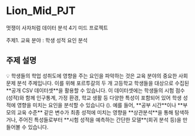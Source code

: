# Lion_Mid_PJT
멋쟁이 사자처럼 데이터 분석 4기 미드 프로젝트

주제1. 교육 분야 : 학생 성적 요인 분석 

## 주제 설명
<aside>
💡
학생들의 학업 성취도에 영향을 주는 요인을 파악하는 것은 교육 분야의 중요한 사회문제 분석 주제입니다. 이를 위해 포르투갈의 두 개 고등학교 학생들을 대상으로 수집된 **공개 CSV 데이터셋**을 활용할 수 있습니다. 이 데이터셋에는 학생들의 시험 점수(성적)와 함께 인구통계, 가정 환경, 학교 생활 등 다양한 특성이 포함되어 있어 학생 성적에 영향을 미치는 요인을 분석할 수 있습니다 (). 예를 들어, **공부 시간**이나 **부모의 교육 수준** 같은 변수가 최종 성적에 미치는 영향을 **상관분석**을 통해 탐색하거나, 주어진 특성들로부터 **시험 성적을 예측하는 간단한 모델**(회귀 분석 등)을 만들어볼 수 있습니다.
</aside>

